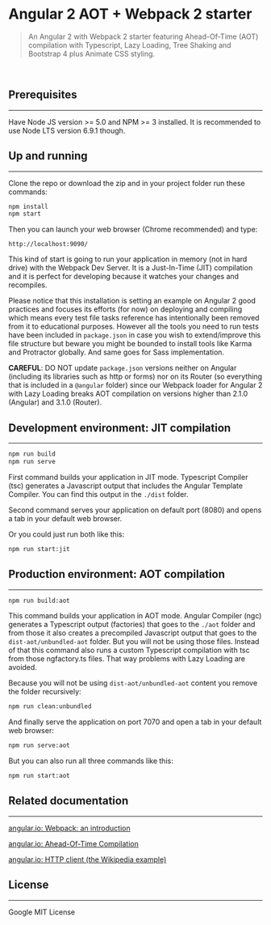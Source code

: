 # Angular 2 AOT + Webpack 2 starter
> An Angular 2 with Webpack 2 starter featuring Ahead-Of-Time (AOT) compilation with Typescript, Lazy Loading, Tree Shaking and Bootstrap 4 plus Animate CSS styling.

<br>

## Prerequisites
---
Have Node JS version >= 5.0 and NPM >= 3 installed. It is recommended to use Node LTS version 6.9.1 though.

## Up and running
---
Clone the repo or download the zip and in your project folder run these commands:
```bash
npm install
npm start
```
Then you can launch your web browser (Chrome recommended) and type:

`http://localhost:9090/`

This kind of start is going to run your application in memory (not in hard drive) with the Webpack Dev Server. It is a Just-In-Time (JIT) compilation and it is perfect for developing because it watches your changes and recompiles.

Please notice that this installation is setting an example on Angular 2 good practices and focuses its efforts (for now) on deploying and compiling which means every test file tasks reference has intentionally been removed from it to educational purposes. However all the tools you need to run tests have been included in `package.json` in case you wish to extend/improve this file structure but beware you might be bounded to install tools like Karma and Protractor globally. And same goes for Sass implementation.

**CAREFUL**: DO NOT update `package.json` versions neither on Angular (including its libraries such as http or forms) nor on its Router (so everything that is included in a `@angular` folder) since our Webpack loader for Angular 2 with Lazy Loading breaks AOT compilation on versions higher than 2.1.0 (Angular) and 3.1.0 (Router).

## Development environment: JIT compilation
---
```bash
npm run build
npm run serve
```
First command builds your application in JIT mode. Typescript Compiler (tsc) generates a Javascript output that includes the Angular Template Compiler. You can find this output in the `./dist` folder.

Second command serves your application on default port (8080) and opens a tab in your default web browser.

Or you could just run both like this:
```bash
npm run start:jit
```

## Production environment: AOT compilation
---
```bash
npm run build:aot
```
This command builds your application in AOT mode. Angular Compiler (ngc) generates a Typescript output (factories) that goes to the `./aot` folder and from those it also creates a precompiled Javascript output that goes to the `dist-aot/unbundled-aot` folder. But you will not be using those files. Instead of that this command also runs a custom Typescript compilation with tsc from those ngfactory.ts files. That way problems with Lazy Loading are avoided. 

Because you will not be using `dist-aot/unbundled-aot` content you remove the folder recursively:
```bash
npm run clean:unbundled
```
And finally serve the application on port 7070 and open a tab in your default web browser:
```bash
npm run serve:aot
```
But you can also run all three commands like this:
```bash
npm run start:aot
```
## Related documentation
---
<a href="https://angular.io/docs/ts/latest/guide/webpack.html" target="_blank">angular.io: Webpack: an introduction</a>

<a href="https://angular.io/docs/ts/latest/cookbook/aot-compiler.html" target="_blank">angular.io: Ahead-Of-Time Compilation</a>

<a href="https://angular.io/docs/ts/latest/guide/server-communication.html#!#cors" target="_blank">angular.io: HTTP client (the Wikipedia example)</a>

## License
---
Google MIT License

